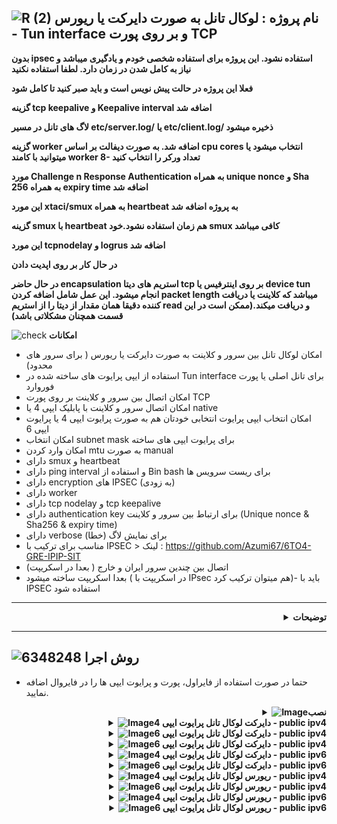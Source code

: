 ![R (2)](https://github.com/Azumi67/PrivateIP-Tunnel/assets/119934376/a064577c-9302-4f43-b3bf-3d4f84245a6f)
نام پروژه : لوکال تانل به صورت دایرکت یا ریورس - Tun interface و بر روی پورت TCP
---------------------------------------------------------------

**بدون ipsec استفاده نشود. این پروژه برای استفاده شخصی خودم و یادگیری میباشد و نیاز به کامل شدن در زمان دارد. لطفا استفاده نکنید**

**فعلا این پروژه در حالت پیش نویس است و باید صبر کنید تا کامل شود**

**گزینه tcp keepalive و Keepalive interval اضافه شد**

**لاگ های تانل در مسیر etc/server.log/ یا etc/client.log/ ذخیره میشود**

**گزینه worker اضافه شد. به صورت دیفالت بر اساس cpu cores انتخاب میشود یا میتوانید با کامند worker 8- تعداد ورکر را انتخاب کنید**

**مورد Challenge n Response Authentication به همراه unique nonce و Sha 256 به همراه expiry time اضافه شد**

**این مورد xtaci/smux به همراه heartbeat به پروژه اضافه شد**

**گزینه smux با heartbeat هم زمان استفاده نشود.خود smux کافی میباشد**

**این مورد tcpnodelay و logrus اضافه شد**

**در حال کار بر روی اپدیت دادن**

**در حال حاضر encapsulation استریم های دیتا tcp بر روی اینترفیس یا device tun انجام میشود. این عمل شامل اضافه کردن packet length میباشد که کلاینت یا دریافت کننده دقیقا همان مقدار از دیتا را از استریم read و دریافت میکند.(ممکن است در این قسمت همچنان مشکلاتی باشد)**




![check](https://github.com/Azumi67/PrivateIP-Tunnel/assets/119934376/13de8d36-dcfe-498b-9d99-440049c0cf14)
**امکانات**
- امکان لوکال تانل بین سرور و کلاینت به صورت دایرکت یا ریورس ( برای سرور های محدود)
- استفاده از ایپی پرایوت های ساخته شده در Tun interface برای تانل اصلی یا پورت فوروارد
- امکان اتصال بین سرور و کلاینت بر روی پورت TCP
- امکان اتصال سرور و کلاینت با پابلیک ایپی 4 یا native
- امکان انتخاب ایپی پرایوت انتخابی خودتان هم به صورت پرایوت ایپی 4 یا پرایوت ایپی 6
- امکان انتخاب subnet mask برای پرایوت ایپی های ساخته
- امکان وارد کردن mtu به صورت manual
- دارای smux و heartbeat
- دارای ping interval و استفاده از Bin bash برای ریست سرویس ها
- دارای encryption های IPSEC (به زودی)
- دارای worker
- دارای tcp nodelay و tcp keepalive
- دارای authentication key برای ارتباط بین سرور و کلاینت (Unique nonce & Sha256 & expiry time)
- دارای verbose برای نمایش لاگ (خطا)
- مناسب برای ترکیب با IPSEC > لینک : https://github.com/Azumi67/6TO4-GRE-IPIP-SIT
- اتصال بین چندین سرور ایران و خارج ( بعدا در اسکریپت)
- بعدا اسکریپت ساخته میشود ( در اسکریپت با IPsec هم میتوان ترکیب کرد)- باید با IPSEC استفاده شود
-----------------------
<div align="right">
  <details>
    <summary><strong>توضیحات</strong></summary>
  
------------------------------------ 
 <div align="right">
   
- از طریق tcp دو سرور به هم وصل میشوند و از طریق اینترفیس tun و پرایوت ایپی به هم دیگه متصل خواهند بود. encapsulation & decapsulation هم زمان انجام میشود.
- هدف نوشتن این برنامه برای این بوده است که از طریق پورت tcp و tun interface،‌ دو سرور به هم متصل شوند و از پرایوت آی‌پی های آنها برای تانل استقاده کرد و محدودیت بعضی از سرور ها به صورت ریورس برطرف شود.
- به عبارتی شما به صورت ریورس، یک لوکال ایپی دریافت میکنید و سپس از آن پرایوت ایپی ها برای دایرکت تانل، پورت فوروارد یا ریورس استفاده مینمایید. 
- پس از انجام تانل‌ لوکال به صورت دایرکت یا ریورس، به طور مثال میتوانید از پورت فوروارد استفاده نمایید یا مثلا دایرکت تانل چیزل استفاده نمایید یا ریورس.
- در روش ریورس، سرور اصلی میتواند ایران باشد و کلاینت خارج و در روش دایرکت، سرور اصلی میتواند خارج باشد و کلاینت ایران. بدین صورت میتوان تانل لوکالی بر روی سرور های خارج محدود در ان سرور ایران(به صورت ریورس) هم ایجاد کرد.
- با ایپی 4 سرور و هم با ایپی 6 سرور و کلاینت میشود که وصل شد .
- پورت تنها برای ارتباط بین سرور و کلاینت میباشد و شما تنها باید از پرایوت ایپی ها برای تانل اصلی استفاده نمایید.
- اول دستورات سرور را اجرا کنید و سپس دستورات کلاینت . میتوانید هم به صورت دایرکت یا ریورس انجام دهید. یعنی سرور اصلی خارج و کلاینت ایران و یا سرور اصلی ایران و کلاینت خارج باشد
- میتوانید تست کنید و بهم اطلاع بدید اما برای استفاده باید صبر کنید تا داخل اسکریپت برای ترکیب با ipsec آورده شود.
- کلید authentication اضافه شد که در کلاینت خوانده میشود و در سرور احراز هویت میشود
  </details>
</div>

---------------------

  ![6348248](https://github.com/Azumi67/PrivateIP-Tunnel/assets/119934376/398f8b07-65be-472e-9821-631f7b70f783)
**روش اجرا**
-

- حتما در صورت استفاده از فایراول، پورت و پرایوت ایپی ها را در فایروال اضافه نمایید.
 <div align="right">
  <details>
    <summary><strong><img src="https://github.com/Azumi67/Rathole_reverseTunnel/assets/119934376/fcbbdc62-2de5-48aa-bbdd-e323e96a62b5" alt="Image">نصب </strong></summary>
  
<div align="left">
  
```
  apt update -y
  apt install wget -y
  apt install unzip -y
  ## amd64
  rm amd64.zip
  wget https://github.com/Azumi67/LocalTun_TCP/releases/download/v1.41/amd64.zip
  unzip amd64.zip -d /root/localTUN
  cd localTUN
  chmod +x tun-server_amd64   
  chmod +x tun-client_amd64   
 ```
 </details>
</div>
<div align="right">
  <details>
    <summary><strong><img src="https://github.com/Azumi67/Rathole_reverseTunnel/assets/119934376/fcbbdc62-2de5-48aa-bbdd-e323e96a62b5" alt="Image">دایرکت لوکال تانل پرایوت ایپی 4 - public ipv4 </strong></summary>

  - کامند های سرور (خارج)
 <div align="left">
   
```
./tun-server_amd64 -server-port 800 -server-private 30.0.0.1 -client-private 30.0.0.2 -subnet 24 -device tun2 -key azumi -mtu 1480 -verbose true -smux true -tcp-nodelay true -worker [your desired number of workers, eg: 8] or don't use -worker for default number
   
```
<div align="right">
  
- کامند های کلاینت (ایران)
 <div align="left">
   
```
./tun-client_amd64 -server-addr KHAREJ_IPV4 -server-port 800 -client-private 30.0.0.2 -server-private 30.0.0.1 -subnet 24 -device tun2 -key azumi -mtu 1400 -verbose true -smux true -tcp-nodelay true -worker [your desired number of workers, eg: 8] or don't use -worker for default number
```
 <div align="right">
   
- نحوه ساختن سرویس
 <div align="left">
   
```
nano /etc/systemd/system/azumilocal.service
## put this config inside [ This is a sample]##

[Unit]
Description=Azumi local Service
After=network.target

[Service]
Type=simple
Restart=always    
LimitNOFILE=1048576
ExecStart=/root/localTUN/tun-server_amd64 -server-port 800 -server-private 30.0.0.1 -client-private 30.0.0.2 -subnet 24 -device tun2 -key azumi -mtu 1480 -verbose true -smux true -tcp-nodelay true -worker [your desired number of workers, eg: 8] 
[Install]
WantedBy=multi-user.target
##### do not copy this ###
chmod u+x /etc/systemd/system/azumilocal.service
systemctl enable /etc/systemd/system/azumilocal.service
systemctl start azumilocal.service
 ```
<div align="right">
   
- نحوه ساختن سرویس ریست
 <div align="left">
   
```
nano /root/reset.sh
# copy this inside #
#!/bin/bash

while true; do
    ping -c 1 30.0.0.1 >/dev/null 2>&1 ##30.0.0.1 is your remote private ip address
    if [ $? -ne 0 ]; then
        systemctl restart azumilocal ## this is localtun service
        systemctl restart strong-azumi1 ## this is for ipsec
    fi
    sleep 5  #time for ping interval check
done

## do not copy this##

nano /etc/systemd/system/azumireset.service
## put this config inside [ This is a sample]##

[Unit]
Description=Azumi local Service reset
After=network.target

[Service]
Type=simple
Restart=always    
LimitNOFILE=1048576
ExecStart=/root/reset.sh
[Install]
WantedBy=multi-user.target

##### do not copy this ###
chmod u+x /etc/systemd/system/azumireset.service
systemctl enable /etc/systemd/system/azumireset.service
systemctl start azumireset.service
systemctl status azumireset.service
```
 </details>
</div>
<div align="right">
  <details>
    <summary><strong><img src="https://github.com/Azumi67/Rathole_reverseTunnel/assets/119934376/fcbbdc62-2de5-48aa-bbdd-e323e96a62b5" alt="Image">دایرکت لوکال تانل پرایوت ایپی 6 - public ipv4 </strong></summary>
```
  - کامند های سرور (خارج)
 <div align="left">
   
```
./tun-server_amd64 -server-port 800 -server-private 2001:db8::1 -client-private 2001:db8::2 -subnet 64 -device tun2 -key azumi -mtu 1480 -verbose true -smux true -tcp-nodelay true -worker 8 [or just don't use it]
-heartbeat-interval 30
```
<div align="right">
  
- کامند های کلاینت (ایران)
 <div align="left">
   
```
./tun-client_amd64 -server-addr KHAREJ_IPV4 -server-port 800 -client-private 2001:db8::2 -server-private 2001:db8::1 -subnet 64 -device tun2 -key azumi -mtu 1400 -verbose true -smux true -tcp-nodelay true -worker 8
```
<div align="right">
  
- نحوه ساختن سرویس
 <div align="left">
   
```
nano /etc/systemd/system/azumilocal.service
## put this config inside [ This is a sample]##

[Unit]
Description=Azumi local Service
After=network.target

[Service]
Type=simple
Restart=always    
LimitNOFILE=1048576
ExecStart=/root/localTUN/tun-client_amd64 -server-addr KHAREJ_IPV4 -server-port 800 -client-private 2001:db8::2 -server-private 2001:db8::1 -subnet 64 -device tun2 -key azumi -mtu 1400 -verbose true -smux true -tcp-nodelay true -worker 8
   

[Install]
WantedBy=multi-user.target
##### do not copy this ###

chmod u+x /etc/systemd/system/azumilocal.service
systemctl enable /etc/systemd/system/azumilocal.service
systemctl start azumilocal.service
 ```
<div align="right">
   
- نحوه ساختن سرویس ریست
 <div align="left">
   
```
nano /root/reset.sh
# copy this inside #
#!/bin/bash
while true; do
    ping -c 1 2001:db8::1 >/dev/null 2>&1 ##2001:db8::1 is your remote private ip address
    if [ $? -ne 0 ]; then
        systemctl restart azumilocal ## this is localtun service
        systemctl restart strong-azumi1 ## this is for ipsec
    fi
    sleep 5  #time for ping interval check
done
## do not copy this##

nano /etc/systemd/system/azumireset.service
## put this config inside [ This is a sample]##

[Unit]
Description=Azumi local Service reset
After=network.target

[Service]
Type=simple
Restart=always    
LimitNOFILE=1048576
ExecStart=/root/reset.sh
[Install]
WantedBy=multi-user.target

##### do not copy this ###
chmod u+x /etc/systemd/system/azumireset.service
systemctl enable /etc/systemd/system/azumireset.service
systemctl start azumireset.service
systemctl status azumireset.service
```
 </details>
</div>
<div align="right">
  <details>
    <summary><strong><img src="https://github.com/Azumi67/Rathole_reverseTunnel/assets/119934376/fcbbdc62-2de5-48aa-bbdd-e323e96a62b5" alt="Image">دایرکت لوکال تانل پرایوت ایپی 6 - public ipv4 </strong></summary>
```
 </details>
</div>
<div align="right">
  <details>
    <summary><strong><img src="https://github.com/Azumi67/Rathole_reverseTunnel/assets/119934376/fcbbdc62-2de5-48aa-bbdd-e323e96a62b5" alt="Image">دایرکت لوکال تانل پرایوت ایپی 4 - public ipv6 </strong></summary>

  - کامند های سرور (خارج)
 <div align="left">
   
```
./tun-server_amd64 -server-port 800 -server-private 30.0.0.1 -client-private 30.0.0.2 -subnet 24 -device tun2 -key azumi -mtu 1480 -verbose true -smux true -tcp-nodelay true -worker 4[ you can skip using -worker and it will use default number based on cpu cores]
```
<div align="right">
  
- کامند های کلاینت (ایران)
 <div align="left">
   
```
./tun-client_amd64 -server-addr KHAREJ_IPV6 -server-port 800 -client-private 30.0.0.2 -server-private 30.0.0.1 -subnet 24 -device tun2 -key azumi -mtu 1400 -verbose true -smux true -tcp-nodelay true -worker 4
```
<div align="right">
  
- نحوه ساختن سرویس
 <div align="left">
   
```
nano /etc/systemd/system/azumilocal.service
## put this config inside [ This is a sample]##

[Unit]
Description=Azumi local Service
After=network.target

[Service]
Type=simple
Restart=always    
LimitNOFILE=1048576
ExecStart=/root/localTUN/tun-client_amd64 -server-addr KHAREJ_IPV6 -server-port 800 -client-private 30.0.0.2 -server-private 30.0.0.1 -subnet 24 -device tun2 -key azumi -mtu 1400 -verbose true -smux true -tcp-nodelay true -worker 4
   

[Install]
WantedBy=multi-user.target
##### do not copy this ###
chmod u+x /etc/systemd/system/azumilocal.service
systemctl enable /etc/systemd/system/azumilocal.service
systemctl start azumilocal.service
 ```
<div align="right">
   
- نحوه ساختن سرویس ریست
 <div align="left">
   
```
nano /root/reset.sh
# copy this inside #
#!/bin/bash
while true; do
    ping -c 1 30.0.0.1 >/dev/null 2>&1 ##30.0.0.1 is your remote private ip address
    if [ $? -ne 0 ]; then
        systemctl restart azumilocal ## this is localtun service
        systemctl restart strong-azumi1 ## this is for ipsec
    fi
    sleep 5  #time for ping interval check
done

## do not copy this##

nano /etc/systemd/system/azumireset.service
## put this config inside [ This is a sample]##

[Unit]
Description=Azumi local Service reset
After=network.target

[Service]
Type=simple
Restart=always    
LimitNOFILE=1048576
ExecStart=/root/reset.sh
[Install]
WantedBy=multi-user.target

##### do not copy this ###
chmod u+x /etc/systemd/system/azumireset.service
systemctl enable /etc/systemd/system/azumireset.service
systemctl start azumireset.service
systemctl status azumireset.service
```
 </details>
</div>
<div align="right">
  <details>
    <summary><strong><img src="https://github.com/Azumi67/Rathole_reverseTunnel/assets/119934376/fcbbdc62-2de5-48aa-bbdd-e323e96a62b5" alt="Image">دایرکت لوکال تانل پرایوت ایپی 6 - public ipv6 </strong></summary>

  - کامند های سرور (خارج)
 <div align="left">
   
```
./tun-server_amd64 -server-port 800 -server-private 2001:db8::1 -client-private 2001:db8::2 -subnet 64 -device tun2 -key azumi -mtu 1480 -verbose true -smux true -tcp-nodelay true -worker 8 [or don't use it for default value based on the cpu cores]
```
<div align="right">
  
- کامند های کلاینت (ایران)
 <div align="left">
   
```
./tun-client_amd64 -server-addr KHAREJ_IPV6 -server-port 800 -client-private 2001:db8::2 -server-private 2001:db8::1 -subnet 64 -device tun2 -key azumi -mtu 1400 -verbose true -smux true -tcp-nodelay true -worker 8
```
 <div align="right">
   
- نحوه ساختن سرویس
 <div align="left">
   
```
nano /etc/systemd/system/azumilocal.service
## put this config inside [ This is a sample]##

[Unit]
Description=Azumi local Service
After=network.target

[Service]
Type=simple
Restart=always    
LimitNOFILE=1048576
ExecStart=/root/localTUN/tun-client_amd64 -server-addr KHAREJ_IPV6 -server-port 800 -client-private 2001:db8::2 -server-private 2001:db8::1 -subnet 64 -device tun2 -key azumi -mtu 1400 -verbose true -smux true -tcp-nodelay true -worker 8
   

[Install]
WantedBy=multi-user.target
##### do not copy this ###
chmod u+x /etc/systemd/system/azumilocal.service
systemctl enable /etc/systemd/system/azumilocal.service
systemctl start azumilocal.service
 ```
<div align="right">
   
- نحوه ساختن سرویس ریست
 <div align="left">
   
```
nano /root/reset.sh
# copy this inside #
#!/bin/bash

while true; do
    ping -c 1 2001:db8::1 >/dev/null 2>&1 ##2001:db8::1 is your remote private ip address
    if [ $? -ne 0 ]; then
        systemctl restart azumilocal ## this is localtun service
        systemctl restart strong-azumi1 ## this is for ipsec
    fi
    sleep 5  #time for ping interval check
done
## do not copy this##

nano /etc/systemd/system/azumireset.service
## put this config inside [ This is a sample]##

[Unit]
Description=Azumi local Service reset
After=network.target

[Service]
Type=simple
Restart=always    
LimitNOFILE=1048576
ExecStart=/root/reset.sh
[Install]
WantedBy=multi-user.target

##### do not copy this ###
chmod u+x /etc/systemd/system/azumireset.service
systemctl enable /etc/systemd/system/azumireset.service
systemctl start azumireset.service
systemctl status azumireset.service
```
 </details>
</div>
<div align="right">
  <details>
    <summary><strong><img src="https://github.com/Azumi67/Rathole_reverseTunnel/assets/119934376/fcbbdc62-2de5-48aa-bbdd-e323e96a62b5" alt="Image">ریورس لوکال تانل پرایوت ایپی 4 - public ipv4 </strong></summary>

  - کامند های سرور ( ایران)
 <div align="left">
   
```
./tun-server_amd64 -server-port 800 -server-private 30.0.0.1 -client-private 30.0.0.2 -subnet 24 -device tun2 -key azumi -mtu 1480 -verbose true -smux true -tcp-nodelay true -worker 8 [or skip using it for default value based on the number of cpu cores]   
```
<div align="right">
  
- کامند های کلاینت (خارج)
 <div align="left">
   
```
./tun-client_amd64 -server-addr IRAN_IPV4 -server-port 800 -client-private 30.0.0.2 -server-private 30.0.0.1 -subnet 24 -device tun2 -key azumi -mtu 1400 -verbose true -smux true -tcp-nodelay true -worker 8
```
<div align="right">
  
- نحوه ساختن سرویس
 <div align="left">
   
```
nano /etc/systemd/system/azumilocal.service
## put this config inside [ This is a sample]##

[Unit]
Description=Azumi local Service
After=network.target

[Service]
Type=simple
Restart=always    
LimitNOFILE=1048576
ExecStart=/root/localTUN/tun-server_amd64 -server-port 800 -server-private 30.0.0.1 -client-private 30.0.0.2 -subnet 24 -device tun2 -key azumi -mtu 1480 -verbose true -smux true -tcp-nodelay true -worker 8
   

[Install]
WantedBy=multi-user.target
##### do not copy this ###
chmod u+x /etc/systemd/system/azumilocal.service
systemctl enable /etc/systemd/system/azumilocal.service
systemctl start azumilocal.service
 ```
<div align="right">
   
- نحوه ساختن سرویس ریست
 <div align="left">
   
```
nano /root/reset.sh
# copy this inside #
#!/bin/bash

while true; do
    ping -c 1 30.0.0.2 >/dev/null 2>&1 ##30.0.0.2 is your remote private ip address
    if [ $? -ne 0 ]; then
        systemctl restart azumilocal ## this is localtun service
        systemctl restart strong-azumi1 ## this is for ipsec
    fi
    sleep 5  #time for ping interval check
done
## do not copy this##

nano /etc/systemd/system/azumireset.service
## put this config inside [ This is a sample]##

[Unit]
Description=Azumi local Service reset
After=network.target

[Service]
Type=simple
Restart=always    
LimitNOFILE=1048576
ExecStart=/root/reset.sh
[Install]
WantedBy=multi-user.target

##### do not copy this ###
chmod u+x /etc/systemd/system/azumireset.service
systemctl enable /etc/systemd/system/azumireset.service
systemctl start azumireset.service
systemctl status azumireset.service
```
 </details>
</div>
<div align="right">
  <details>
    <summary><strong><img src="https://github.com/Azumi67/Rathole_reverseTunnel/assets/119934376/fcbbdc62-2de5-48aa-bbdd-e323e96a62b5" alt="Image">ریورس لوکال تانل پرایوت ایپی 6 - public ipv4 </strong></summary>

  - کامند های سرور (ایران)
 <div align="left">
   
```
./tun-server_amd64 -server-port 800 -server-private 2001:db8::1 -client-private 2001:db8::2 -subnet 64 -device tun2 -key azumi -mtu 1480 -verbose true -smux true -tcp-nodelay true -worker 8 [or skip using it for default vault based on the cpu cores available]
```
<div align="right">
  
- کامند های کلاینت (خارج)
 <div align="left">
   
```
./tun-client_amd64 -server-addr IRAN_IPV4 -server-port 800 -client-private 2001:db8::2 -server-private 2001:db8::1 -subnet 64 -device tun2 -key azumi -mtu 1400 -verbose true -smux true -tcp-nodelay true -worker 8
```
<div align="right">
  
- نحوه ساختن سرویس
 <div align="left">
   
```
nano /etc/systemd/system/azumilocal.service
## put this config inside [ This is a sample]##

[Unit]
Description=Azumi local Service
After=network.target

[Service]
Type=simple
Restart=always    
LimitNOFILE=1048576
ExecStart=/root/localTUN/tun-client_amd64 -server-addr IRAN_IPV4 -server-port 800 -client-private 2001:db8::2 -server-private 2001:db8::1 -subnet 64 -device tun2 -key azumi -mtu 1400 -verbose true -smux true -tcp-nodelay true -service-name azumilocal
   

[Install]
WantedBy=multi-user.target
##### do not copy this ###
chmod u+x /etc/systemd/system/azumilocal.service
systemctl enable /etc/systemd/system/azumilocal.service
systemctl start azumilocal.service
 ```
<div align="right">
   
- نحوه ساختن سرویس ریست
 <div align="left">
   
```
nano /root/reset.sh
# copy this inside #
#!/bin/bash

while true; do
    ping -c 1 2001:db8::1 >/dev/null 2>&1 ##2001:db8::1 is your remote private ip address
    if [ $? -ne 0 ]; then
        systemctl restart azumilocal ## this is localtun service
        systemctl restart strong-azumi1 ## this is for ipsec
    fi
    sleep 5  #time for ping interval check
done

## do not copy this##

nano /etc/systemd/system/azumireset.service
## put this config inside [ This is a sample]##

[Unit]
Description=Azumi local Service reset
After=network.target

[Service]
Type=simple
Restart=always    
LimitNOFILE=1048576
ExecStart=/root/reset.sh
[Install]
WantedBy=multi-user.target

##### do not copy this ###
chmod u+x /etc/systemd/system/azumireset.service
systemctl enable /etc/systemd/system/azumireset.service
systemctl start azumireset.service
systemctl status azumireset.service
```
 </details>
</div>
<div align="right">
  <details>
    <summary><strong><img src="https://github.com/Azumi67/Rathole_reverseTunnel/assets/119934376/fcbbdc62-2de5-48aa-bbdd-e323e96a62b5" alt="Image">ریورس لوکال تانل پرایوت ایپی 4 - public ipv6 </strong></summary>

  - کامند های سرور (ایران)
 <div align="left">
   
```
./tun-server_amd64 -server-port 800 -server-private 30.0.0.1 -client-private 30.0.0.2 -subnet 24 -device tun2 -key azumi -mtu 1480 -verbose true -smux true -tcp-nodelay true -worker 8 [or skip using it for default vault based on the cpu cores available]
```
<div align="right">
  
- کامند های کلاینت (خارج)
 <div align="left">
   
```
./tun-client_amd64 -server-addr IRAN_IPV6 -server-port 800 -client-private 30.0.0.2 -server-private 30.0.0.1 -subnet 24 -device tun2 -key azumi -mtu 1400 -verbose true -smux true -tcp-nodelay true -worker 8
```
<div align="right">
  
- نحوه ساختن سرویس
 <div align="left">
   
```
nano /etc/systemd/system/azumilocal.service
## put this config inside [ This is a sample]##

[Unit]
Description=Azumi local Service
After=network.target

[Service]
Type=simple
Restart=always    
LimitNOFILE=1048576
ExecStart=/root/localTUN/tun-client_amd64 -server-addr IRAN_IPV6 -server-port 800 -client-private 30.0.0.2 -server-private 30.0.0.1 -subnet 24 -device tun2 -key azumi -mtu 1400 -verbose true -smux true -tcp-nodelay true -worker 8
   

[Install]
WantedBy=multi-user.target
##### do not copy this ###
chmod u+x /etc/systemd/system/azumilocal.service
systemctl enable /etc/systemd/system/azumilocal.service
systemctl start azumilocal.service
 ```
<div align="right">
   
- نحوه ساختن سرویس ریست
 <div align="left">
   
```
nano /root/reset.sh
# copy this inside #
#!/bin/bash

while true; do
    ping -c 1 30.0.0.1 >/dev/null 2>&1 ##30.0.0.1 is your remote private ip address
    if [ $? -ne 0 ]; then
        systemctl restart azumilocal ## this is localtun service
        systemctl restart strong-azumi1 ## this is for ipsec
    fi
    sleep 5  #time for ping interval check
done

## do not copy this##

nano /etc/systemd/system/azumireset.service
## put this config inside [ This is a sample]##

[Unit]
Description=Azumi local Service reset
After=network.target

[Service]
Type=simple
Restart=always    
LimitNOFILE=1048576
ExecStart=/root/reset.sh
[Install]
WantedBy=multi-user.target

##### do not copy this ###
chmod u+x /etc/systemd/system/azumireset.service
systemctl enable /etc/systemd/system/azumireset.service
systemctl start azumireset.service
systemctl status azumireset.service
```
 </details>
</div>
<div align="right">
  <details>
    <summary><strong><img src="https://github.com/Azumi67/Rathole_reverseTunnel/assets/119934376/fcbbdc62-2de5-48aa-bbdd-e323e96a62b5" alt="Image">ریورس لوکال تانل پرایوت ایپی 6 - public ipv6 </strong></summary>

  - کامند های سرور (ایران)
 <div align="left">
   
```
./tun-server_amd64 -server-port 800 -server-private 2001:db8::1 -client-private 2001:db8::2 -subnet 64 -device tun2 -key azumi -mtu 1480 -verbose true -smux true -tcp-nodelay true -worker 8 [ or skip using it to use default value based on the number of cpu cores]
```
<div align="right">
  
- کامند های کلاینت (خارج)
 <div align="left">
   
```
./tun-client_amd64 -server-addr IRAN_IPV6 -server-port 800 -client-private 2001:db8::2 -server-private 2001:db8::1 -subnet 64 -device tun2 -key azumi -mtu 1400 -verbose true -smux true -tcp-nodelay true -worker 8
```
<div align="right">
  
- نحوه ساختن سرویس
 <div align="left">
   
```
nano /etc/systemd/system/azumilocal.service
## put this config inside [ This is a sample]##

[Unit]
Description=Azumi local Service
After=network.target

[Service]
Type=simple
Restart=always    
LimitNOFILE=1048576
ExecStart=/root/localTUN/tun-client_amd64 -server-addr IRAN_IPV6 -server-port 800 -client-private 2001:db8::2 -server-private 2001:db8::1 -subnet 64 -device tun2 -key azumi -mtu 1400 -verbose true -smux true -tcp-nodelay true -service-name azumilocal
   

[Install]
WantedBy=multi-user.target
##### do not copy this ###
chmod u+x /etc/systemd/system/azumilocal.service
systemctl enable /etc/systemd/system/azumilocal.service
systemctl start azumilocal.service
 ```
<div align="right">
   
- نحوه ساختن سرویس ریست
 <div align="left">
   
```
nano /root/reset.sh
# copy this inside #
#!/bin/bash

while true; do
    ping -c 1 2001:db8::1 >/dev/null 2>&1 ##2001:db8::1 is your remote private ip address
    if [ $? -ne 0 ]; then
        systemctl restart azumilocal ## this is localtun service
        systemctl restart strong-azumi1 ## this is for ipsec
    fi
    sleep 5  #time for ping interval check
done
## do not copy this##

nano /etc/systemd/system/azumireset.service
## put this config inside [ This is a sample]##

[Unit]
Description=Azumi local Service reset
After=network.target

[Service]
Type=simple
Restart=always    
LimitNOFILE=1048576
ExecStart=/root/reset.sh
[Install]
WantedBy=multi-user.target

##### do not copy this ###
chmod u+x /etc/systemd/system/azumireset.service
systemctl enable /etc/systemd/system/azumireset.service
systemctl start azumireset.service
systemctl status azumireset.service
```
 </details>
</div>



